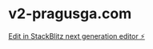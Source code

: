 # v2-pragusga.com

[Edit in StackBlitz next generation editor ⚡️](https://stackblitz.com/~/github.com/pragusga25/v2-pragusga.com)